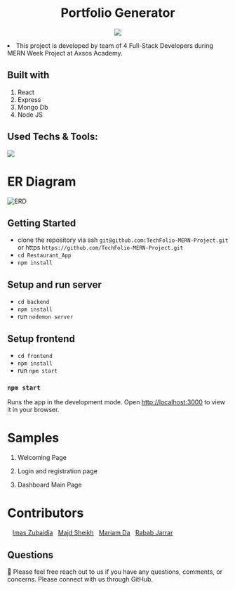 <h1 align="center">Portfolio Generator</h1>

<p align="center">
 <img src="https://user-images.githubusercontent.com/110999043/210457945-9523ce47-645b-4566-9c33-e88d0ec94794.PNG"/>
<p align="center">

   
<li> This project is developed by team of 4 Full-Stack Developers during MERN Week Project at Axsos Academy.


 
## Built with
1. React
2. Express
3. Mongo Db
4. Node JS
 
 

## Used Techs & Tools:
<!-- language -->

[![](https://skillicons.dev/icons?i=react,express,mongo,js,git,github)]()
 
 
  # ER Diagram
![ERD](https://user-images.githubusercontent.com/110999043/210461879-cc6c5f2b-cc68-48e1-8bd6-2bda547d4cc2.png)

 
 
## Getting Started
- clone the repository via ssh `git@github.com:TechFolio-MERN-Project.git` or https `https://github.com/TechFolio-MERN-Project.git`
- `cd Restaurant_App`
- `npm install` 

## Setup and run server
- `cd backend`
- `npm install`
- run `nodemon server`

## Setup frontend
- `cd frontend`
- `npm install`
- run `npm start`

### `npm start`
Runs the app in the development mode.
Open [http://localhost:3000](http://localhost:3000) to view it in your browser.
 
 

 
 
 # Samples
 
 1. Welcoming Page 


 
 2. Login and registration page
 

 
 4. Dashboard Main Page 
 
 


 
 # Contributors
&nbsp;&nbsp;&nbsp;<a href="https://github.com/ImasZubaidia">Imas Zubaidia</a>&nbsp;&nbsp;&nbsp;<a href="https://github.com/MajdSheikh">Majd Sheikh</a>&nbsp;&nbsp;&nbsp;<a href="https://github.com/MariamDabous">Mariam Da</a>&nbsp;&nbsp;&nbsp;<a href="https://github.com/RababJarrar">Rabab Jarrar</a>
<p align="center">



## Questions

🔧 Please feel free reach out to us if you have any questions, comments, or concerns. Please connect with us through GitHub.<br />
